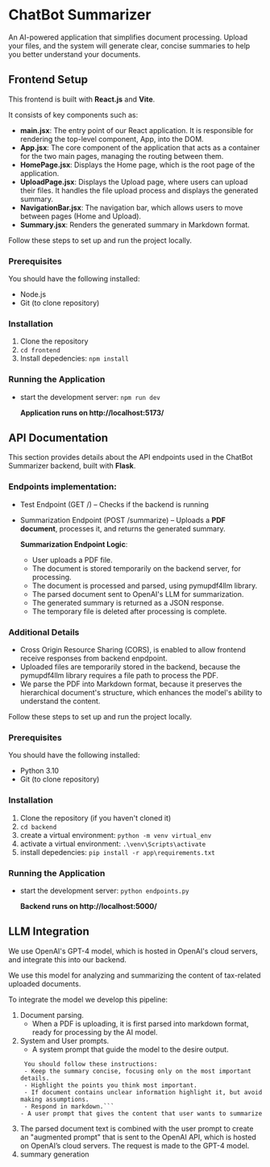 # ChatBot Summarizer

An AI-powered application that simplifies document processing. Upload your files, and the system will generate clear, concise summaries to help you better understand your documents.

## Frontend Setup
This frontend is built with **React.js** and **Vite**.

It consists of key components such as:
- **main.jsx**: The entry point of our React application. It is responsible for rendering the top-level component, App, into the DOM.
- **App.jsx**: The core component of the application that acts as a container for the two main pages, managing the routing between them.
- **HomePage.jsx**: Displays the Home page, which is the root page of the application.
- **UploadPage.jsx**: Displays the Upload page, where users can upload their files. It handles the file upload process and displays the generated summary.
- **NavigationBar.jsx**: The navigation bar, which allows users to move between pages (Home and Upload).
- **Summary.jsx**: Renders the generated summary in Markdown format.


Follow these steps to set up and run the project locally.

### Prerequisites
You should have the following installed:
- Node.js
- Git (to clone repository)

### Installation
1) Clone the repository
2) `cd frontend`
3) Install depedencies: `npm install`

### Running the Application
- start the development server: `npm run dev`  

  **Application runs on http://localhost:5173/**

## API Documentation

This section provides details about the API endpoints used in the ChatBot Summarizer backend, built with **Flask**.

### Endpoints implementation:
- Test Endpoint (GET /) – Checks if the backend is running
- Summarization Endpoint (POST /summarize) – Uploads a **PDF document**, processes it, and returns the generated summary.

  **Summarization Endpoint Logic**:
  - User uploads a PDF file.
  - The document is stored temporarily on the backend server, for processing.
  - The document is processed and parsed, using pymupdf4llm library.
  - The parsed document sent to OpenAI's LLM for summarization.
  - The generated summary is returned as a JSON response.
  - The temporary file is deleted after processing is complete.
 
### Additional Details
- Cross Origin Resource Sharing (CORS), is enabled to allow frontend receive responses from backend enpdpoint.
- Uploaded files are temporarily stored in the backend, because the pymupdf4llm library requires a file path to process the PDF.
- We parse the PDF into Markdown format, because it preserves the hierarchical document's structure, which enhances the model's ability to understand the content.

Follow these steps to set up and run the project locally.

### Prerequisites
You should have the following installed:
- Python 3.10
- Git (to clone repository)

### Installation
1) Clone the repository (if you haven't cloned it)
2) `cd backend`
3) create a virtual environment: `python -m venv virtual_env`
4) activate a virtual environment: `.\venv\Scripts\activate`
5) install depedencies: `pip install -r app\requirements.txt`
   

### Running the Application
- start the development server: `python endpoints.py`

  **Backend runs on http://localhost:5000/**

## LLM Integration

We use OpenAI's GPT-4 model, which is hosted in OpenAI's cloud servers, and integrate this into our backend. 

We use this model for analyzing and summarizing the content of tax-related uploaded documents.

To integrate the model we develop this pipeline:
1. Document parsing.
   - When a PDF is uploading, it is first parsed into markdown format, ready for processing by the AI model.
3. System and User prompts.
   - A system prompt that guide the model to the desire output.
   ```system_prompt = """ You are an assistant that analyze tax related documents and generate a short summary.
    You should follow these instructions:
    - Keep the summary concise, focusing only on the most important details.
    - Highlight the points you think most important. 
    - If document contains unclear information highlight it, but avoid making assumptions.
    - Respond in markdown.```
   - A user prompt that gives the content that user wants to summarize
4. The parsed document text is combined with the user prompt to create an "augmented prompt" that is sent to the OpenAI API, which is hosted on OpenAI’s cloud servers. The request is made to the GPT-4 model.
5. summary generation






